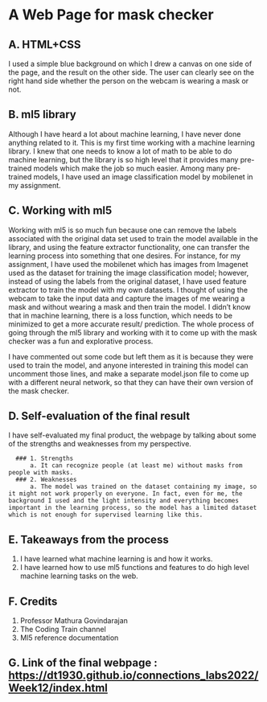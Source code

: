 
# A Web Page for mask checker


## A. HTML+CSS
I used a simple blue background on which I drew a canvas on one side of the page, and the result on the other side. The user can clearly see on the right hand side whether the person on the webcam is wearing a mask or not.

## B. ml5 library
Although I have heard a lot about machine learning, I have never done anything related to it. This is my first time working with a machine learning library. I knew that one needs to know a lot of math to be able to do machine learning, but the library is so high level that it provides many pre-trained models which make the job so much easier. Among many pre-trained models, I have used an image classification model by mobilenet in my assignment.

## C. Working with ml5
Working with ml5 is so much fun because one can remove the labels associated with the original data set used to train the model available in the library, and using the feature extractor functionality, one can transfer the learning process into something that one desires. For instance, for my assignment, I have used the mobilenet which has images from Imagenet used as the dataset for training the image classification model; however, instead of using the labels from the original dataset, I have used feature extractor to train the model with my own datasets. I thought of using the webcam to take the input data and capture the images of me wearing a mask and without wearing a mask and then train the model. I didn’t know that in machine learning, there is a loss function, which needs to be minimized to get a more accurate result/ prediction. The whole process of going through the ml5 library and working with it to come up with the mask checker was a fun and explorative process. 

I have commented out some code but left them as it is because they were used to train the model, and anyone interested in training this model can uncomment those lines, and make a separate model.json file to come up with a different neural network, so that they can have their own version of the mask checker.


## D. Self-evaluation of the final result

I have self-evaluated my final product, the webpage by talking about some of the strengths and weaknesses from my perspective.

      ### 1. Strengths
          a. It can recognize people (at least me) without masks from people with masks.
      ### 2. Weaknesses
          a. The model was trained on the dataset containing my image, so it might not work properly on everyone. In fact, even for me, the background I used and the light intensity and everything becomes important in the learning process, so the model has a limited dataset which is not enough for supervised learning like this.
      
      
## E. Takeaways from the process
  
  1. I have learned what machine learning is and how it works.
  2. I have learned how to use ml5 functions and features to do high level machine learning tasks on the web.
  
## F. Credits

  1. Professor Mathura Govindarajan 
  2. The Coding Train channel
  3. Ml5 reference documentation

## G. Link of the final webpage : https://dt1930.github.io/connections_labs2022/Week12/index.html


